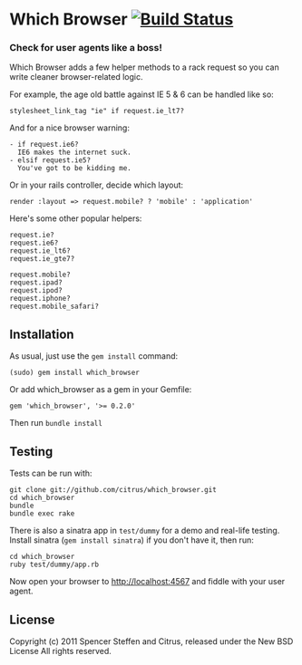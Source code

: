 # Which Browser [![Build Status](https://secure.travis-ci.org/citrus/which_browser.png)](http://travis-ci.org/citrus/which_browser)

### Check for user agents like a boss!


Which Browser adds a few helper methods to a rack request so you can write cleaner browser-related logic.

For example, the age old battle against IE 5 & 6 can be handled like so:
  
    stylesheet_link_tag "ie" if request.ie_lt7?


And for a nice browser warning:

    - if request.ie6?
      IE6 makes the internet suck.
    - elsif request.ie5?
      You've got to be kidding me.
    

Or in your rails controller, decide which layout:

    render :layout => request.mobile? ? 'mobile' : 'application' 


Here's some other popular helpers:

    request.ie?
    request.ie6?
    request.ie_lt6?
    request.ie_gte7?
    
    request.mobile?
    request.ipad?
    request.ipod?
    request.iphone?
    request.mobile_safari?


Installation
------------

As usual, just use the `gem install` command:

    (sudo) gem install which_browser
    
Or add which_browser as a gem in your Gemfile:

    gem 'which_browser', '>= 0.2.0' 

Then run `bundle install`


Testing
-------

Tests can be run with:

    git clone git://github.com/citrus/which_browser.git
    cd which_browser
    bundle
    bundle exec rake

There is also a sinatra app in `test/dummy` for a demo and real-life testing. Install sinatra (`gem install sinatra`) if you don't have it, then run:

    cd which_browser
    ruby test/dummy/app.rb 

Now open your browser to [http://localhost:4567](http://localhost:4567) and fiddle with your user agent.


License
-------

Copyright (c) 2011 Spencer Steffen and Citrus, released under the New BSD License All rights reserved.
